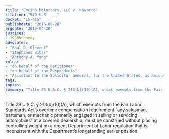 ```yaml
---
title: "Encino Motorcars, LLC v. Navarro"
citation: "579 U.S. ___"
docket: "15-415"
publishdate: "2016-06-20"
argdate: "2016-04-20"
justices:
- 1988kennedy
advocates:
- "Paul D. Clement"
- "Stephanos Bibas"
- "Anthony A. Yang"
roles:
- "on behalf of the Petitioner"
- "on behalf of the Respondents"
- "Assistant to the Solicitor General, for the United States, as amicus curiae, supporting the Respondents"
tags:
topics:
summary: "Title 29 U.S.C. § 213(b)(10)(A), which exempts from the Fair Labor Standards Act’s overtime compensation requirement “any salesman, partsman, or mechanic primarily engaged in selling or servicing automobiles” at a covered dealership, must be construed without placing controlling weight on a recent Department of Labor regulation that is inconsistent with the Department’s longstanding earlier position."
---
```

Title 29 U.S.C. § 213(b)(10)(A), which exempts from the Fair Labor Standards Act’s overtime compensation requirement “any salesman, partsman, or mechanic primarily engaged in selling or servicing automobiles” at a covered dealership, must be construed without placing controlling weight on a recent Department of Labor regulation that is inconsistent with the Department’s longstanding earlier position.

